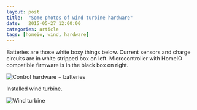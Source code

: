 ```yaml
---
layout: post
title:  "Some photos of wind turbine hardware"
date:   2015-05-27 12:00:00
categories: article
tags: [homeio, wind, hardware]
---
```


[hardware]:             https://www.flickr.com/photos/32921659@N03/5090655232/
[hardware-image]:       https://farm5.staticflickr.com/4127/5090655232_661be99abc_o_d.jpg

[turbine]:              http://a-kwiatkowski.deviantart.com/art/Wind-turbine-295040248
[turbine-image]:        http://th08.deviantart.net/fs70/PRE/i/2012/100/7/0/wind_turbine_by_a_kwiatkowski-d4vnqig.jpg

Batteries are those white boxy things below. Current sensors and charge circuits are
in white stripped box on left. Microcontroller with HomeIO compatible firmware is in
the black box on right.

![Control hardware + batteries][hardware-image]

Installed wind turbine.

![Wind turbine][turbine-image]
